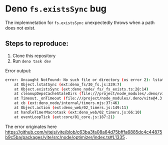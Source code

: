 # Deno `fs.existsSync` bug

The implemnetation for `fs.existsSync` unexpectedly throws when a path does not exist.

## Steps to reproduce:

1. Clone this repository
2. Run `deno task dev`

Error output:

```sh
error: Uncaught NotFound: No such file or directory (os error 2): lstat '/project/node_modules/.vite'
    at Object.lstatSync (ext:deno_fs/30_fs.js:339:7)
    at Object.existsSync (ext:deno_node/_fs/_fs_exists.ts:28:14)
    at cleanupDepsCacheStaleDirs (file:///project/node_modules/.deno/vite@4.3.4/node_modules/vite/dist/node/chunks/dep-f7d05e3f.js:44801:18)
    at Timeout._onTimeout (file:///project/node_modules/.deno/vite@4.3.4/node_modules/vite/dist/node/chunks/dep-f7d05e3f.js:44103:26)
    at cb (ext:deno_node/internal/timers.mjs:37:46)
    at Object.action (ext:deno_web/02_timers.js:149:11)
    at handleTimerMacrotask (ext:deno_web/02_timers.js:66:10)
    at eventLoopTick (ext:core/01_core.js:187:21)
```

The error originates here https://github.com/vitejs/vite/blob/c63ba3fa08a64d75bfffa6885dc4c44875b9c5ba/packages/vite/src/node/optimizer/index.ts#L1335 .
